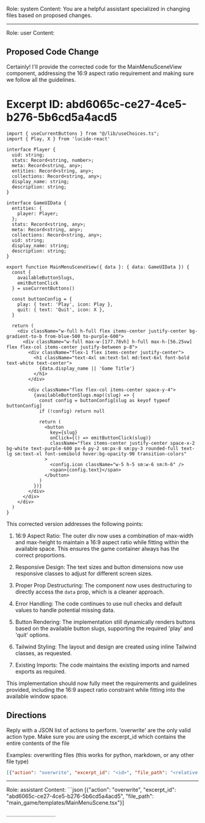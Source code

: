 Role: system
Content: You are a helpful assistant specialized in changing files based on proposed changes.
__________________
Role: user
Content: 
## Proposed Code Change
Certainly! I'll provide the corrected code for the MainMenuSceneView component, addressing the 16:9 aspect ratio requirement and making sure we follow all the guidelines.

# Excerpt ID: abd6065c-ce27-4ce5-b276-5b6cd5a4acd5
```tsx main_game/templates/MainMenuScene.tsx
import { useCurrentButtons } from "@/lib/useChoices.ts";
import { Play, X } from 'lucide-react'

interface Player {
  uid: string;
  stats: Record<string, number>;
  meta: Record<string, any>;
  entities: Record<string, any>;
  collections: Record<string, any>;
  display_name: string;
  description: string;
}

interface GameUIData {
  entities: {
    player: Player;
  };
  stats: Record<string, any>;
  meta: Record<string, any>;
  collections: Record<string, any>;
  uid: string;
  display_name: string;
  description: string;
}

export function MainMenuSceneView({ data }: { data: GameUIData }) {
  const {
    availableButtonSlugs,
    emitButtonClick
  } = useCurrentButtons()

  const buttonConfig = {
    play: { text: 'Play', icon: Play },
    quit: { text: 'Quit', icon: X },
  }

  return (
    <div className="w-full h-full flex items-center justify-center bg-gradient-to-b from-blue-500 to-purple-600">
      <div className="w-full max-w-[177.78vh] h-full max-h-[56.25vw] flex flex-col items-center justify-between p-8">
        <div className="flex-1 flex items-center justify-center">
          <h1 className="text-4xl sm:text-5xl md:text-6xl font-bold text-white text-center">
            {data.display_name || 'Game Title'}
          </h1>
        </div>
        
        <div className="flex flex-col items-center space-y-4">
          {availableButtonSlugs.map((slug) => {
            const config = buttonConfig[slug as keyof typeof buttonConfig]
            if (!config) return null
            
            return (
              <button
                key={slug}
                onClick={() => emitButtonClick(slug)}
                className="flex items-center justify-center space-x-2 bg-white text-purple-600 px-6 py-2 sm:px-8 sm:py-3 rounded-full text-lg sm:text-xl font-semibold hover:bg-opacity-90 transition-colors"
              >
                <config.icon className="w-5 h-5 sm:w-6 sm:h-6" />
                <span>{config.text}</span>
              </button>
            )
          })}
        </div>
      </div>
    </div>
  )
}
```

This corrected version addresses the following points:

1. 16:9 Aspect Ratio: The outer div now uses a combination of max-width and max-height to maintain a 16:9 aspect ratio while fitting within the available space. This ensures the game container always has the correct proportions.

2. Responsive Design: The text sizes and button dimensions now use responsive classes to adjust for different screen sizes.

3. Proper Prop Destructuring: The component now uses destructuring to directly access the `data` prop, which is a cleaner approach.

4. Error Handling: The code continues to use null checks and default values to handle potential missing data.

5. Button Rendering: The implementation still dynamically renders buttons based on the available button slugs, supporting the required 'play' and 'quit' options.

6. Tailwind Styling: The layout and design are created using inline Tailwind classes, as requested.

7. Existing Imports: The code maintains the existing imports and named exports as required.

This implementation should now fully meet the requirements and guidelines provided, including the 16:9 aspect ratio constraint while fitting into the available window space.

## Directions
Reply with a JSON list of actions to perform. 'overwrite' are the only valid action type. 
Make sure you are using the excerpt_id which contains the entire contents of the file

Examples:
overwriting files (this works for python, markdown, or any other file type)
```json output_example1
[{"action": "overwrite", "excerpt_id": "<id>", "file_path": "<relative file path>"}]
```

__________________
Role: assistant
Content: ```json
[{"action": "overwrite", "excerpt_id": "abd6065c-ce27-4ce5-b276-5b6cd5a4acd5", "file_path": "main_game/templates/MainMenuScene.tsx"}]
```
__________________
